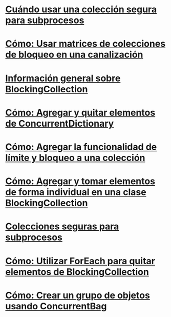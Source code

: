 # [Cuándo usar una colección segura para subprocesos](when-to-use-a-thread-safe-collection.md)
# [Cómo: Usar matrices de colecciones de bloqueo en una canalización](how-to-use-arrays-of-blockingcollections.md)
# [Información general sobre BlockingCollection](blockingcollection-overview.md)
# [Cómo: Agregar y quitar elementos de ConcurrentDictionary](how-to-add-and-remove-items.md)
# [Cómo: Agregar la funcionalidad de límite y bloqueo a una colección](how-to-add-bounding-and-blocking.md)
# [Cómo: Agregar y tomar elementos de forma individual en una clase BlockingCollection](how-to-add-and-take-items.md)
# [Colecciones seguras para subprocesos](index.md)
# [Cómo: Utilizar ForEach para quitar elementos de BlockingCollection](how-to-use-foreach-to-remove.md)
# [Cómo: Crear un grupo de objetos usando ConcurrentBag](how-to-create-an-object-pool.md)
